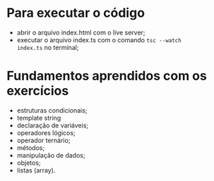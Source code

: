 # Para executar o código
- abrir o arquivo index.html com o live server;
- executar o arquivo index.ts com o comando <code>tsc --watch index.ts</code> no terminal;

# Fundamentos aprendidos com os exercícios
- estruturas condicionais;
- template string
- declaração de variáveis;
- operadores lógicos;
- operador ternário;
- métodos;
- manipulação de dados;
- objetos;
- listas (array).

